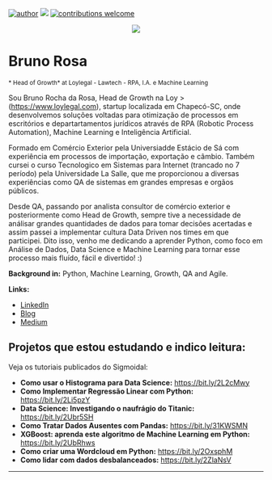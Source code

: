 [![author](https://img.shields.io/badge/author-fulano-red.svg)](https://www.linkedin.com/in/bruno-rosa-bg/) [![](https://img.shields.io/badge/python-3.8+-blue.svg)](https://www.python.org/downloads/release/python-365/) [![contributions welcome](https://img.shields.io/badge/contributions-welcome-brightgreen.svg?style=flat)](https://github.com/brrosa)

<p align="center">
  <img src="banner.png" >
</p>

# Bruno Rosa
<sub>* Head of Growth* at Loylegal - Lawtech - RPA, I.A. e Machine Learning</sub>

Sou Bruno Rocha da Rosa, Head de Growth na Loy > (https://www.loylegal.com), startup localizada em Chapecó-SC, onde desenvolvemos soluções voltadas para otimização de processos em escritórios e departartamentos jurídicos através de RPA (Robotic Process Automation), Machine Learning e Inteligência Artificial. 

Formado em Comércio Exterior pela Universiadde Estácio de Sá com experiência em processos de importação, exportação e câmbio. Também cursei o curso Tecnologico em Sistemas para Internet (trancado no 7 período) pela Universidade La Salle, que me proporcionou a diversas experiências como QA de sistemas em grandes empresas e orgãos públicos.

Desde QA, passando por analista consultor de comércio exterior e posteriormente como Head de Growth, sempre tive a necessidade de análisar grandes quantidades de dados para tomar decisões acertadas e assim passei a implementar cultura Data Driven nos times em que participei. Dito isso, venho me dedicando a aprender Python, como foco em Análise de Dados, Data Science e Machine Learning para tornar esse processo mais fluído, fácil e divertido! :)


**Background in:** Python, Machine Learning, Growth, QA and Agile.

**Links:**
* [LinkedIn](https://www.linkedin.com/in/bruno-rosa-bg/)
* [Blog](http://sigmoidal.ai)
* [Medium](https://www.medium.com)


## Projetos que estou estudando e indico leitura:
Veja os tutoriais publicados do Sigmoidal:

* **Como usar o Histograma para Data Science:** https://bit.ly/2L2cMwy
* **Como Implementar Regressão Linear com Python:** https://bit.ly/2Li5pzY
* **Data Science: Investigando o naufrágio do Titanic:** https://bit.ly/2Ubr5SH
* **Como Tratar Dados Ausentes com Pandas:** https://bit.ly/31KWSMN
* **XGBoost: aprenda este algoritmo de Machine Learning em Python:** https://bit.ly/2UbRhws
* **Como criar uma Wordcloud em Python:** https://bit.ly/2OxsphM
* **Como lidar com dados desbalanceados:** https://bit.ly/2ZlaNsV

---
